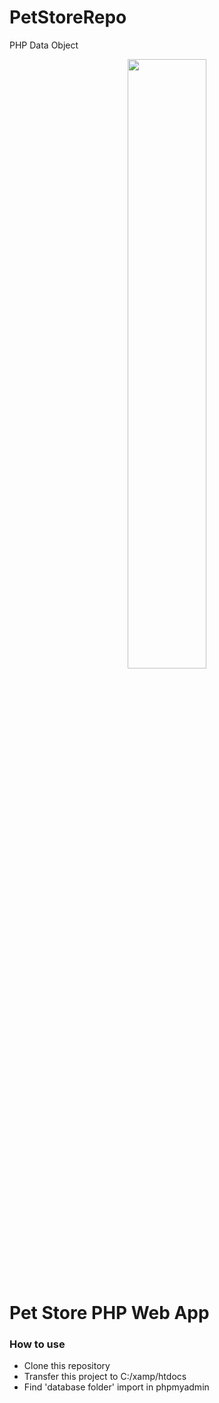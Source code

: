 # PetStoreRepo
PHP Data Object

<center>
<img src="http://techies-world.com/wp-content/uploads/2018/07/5b092210839c9702229093-800x445.png" style="width: 50%; height: auto;" />
</center>

<h1>Pet Store PHP Web App</h1>

<h3>How to use</h3>
<ul>
<li>Clone this repository</li>
<li>Transfer this project to C:/xamp/htdocs</li>
<li>Find 'database folder' import in phpmyadmin</li>
</ul>


